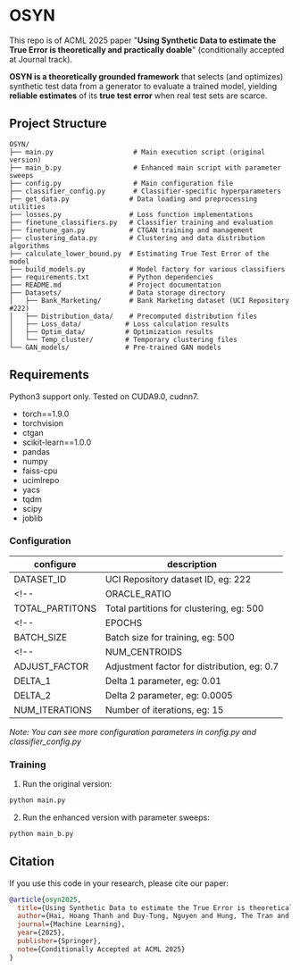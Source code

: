 # OSYN
This repo is of ACML 2025 paper "**Using Synthetic Data to estimate the True Error is theoretically and practically doable**" (conditionally accepted at Journal track).

**OSYN is a theoretically grounded framework** that selects (and optimizes) synthetic test data from a generator to evaluate a trained model, yielding **reliable estimates** of its **true test error** when real test sets are scarce.
<!-- 
## Key Features

- **CTGAN Integration**: Uses Conditional Tabular GAN for generating realistic synthetic data
- **Clustering-based Optimization**: Implements FAISS-based clustering for optimal data distribution
- **Lower Bounds**: Provides mathematical guarantees for synthetic data quality
- **Multiple Classifier Support**: Compatible with various ML classifiers (Random Forest, SVM, Decision Tree, etc.)
- **Comprehensive Evaluation**: Includes bootstrap, theoretical, and empirical evaluation methods
- **Configurable Parameters**: Extensive configuration system for fine-tuning experiments -->

## Project Structure

```
OSYN/
├── main.py                    # Main execution script (original version)
├── main_b.py                  # Enhanced main script with parameter sweeps
├── config.py                  # Main configuration file
├── classifier_config.py       # Classifier-specific hyperparameters
├── get_data.py               # Data loading and preprocessing utilities
├── losses.py                 # Loss function implementations
├── finetune_classifiers.py   # Classifier training and evaluation
├── finetune_gan.py           # CTGAN training and management
├── clustering_data.py        # Clustering and data distribution algorithms
├── calculate_lower_bound.py  # Estimating True Test Error of the model
├── build_models.py           # Model factory for various classifiers
├── requirements.txt          # Python dependencies
├── README.md                 # Project documentation
├── Datasets/                 # Data storage directory
│   ├── Bank_Marketing/       # Bank Marketing dataset (UCI Repository #222)
│   ├── Distribution_data/    # Precomputed distribution files
│   ├── Loss_data/           # Loss calculation results
│   ├── Optim_data/          # Optimization results
│   └── Temp_cluster/        # Temporary clustering files
└── GAN_models/              # Pre-trained GAN models
```

## Requirements
Python3 support only. Tested on CUDA9.0, cudnn7.

* torch==1.9.0
* torchvision
* ctgan
* scikit-learn==1.0.0
* pandas
* numpy
* faiss-cpu
* ucimlrepo
* yacs
* tqdm
* scipy
* joblib

### Configuration
| configure                       | description                                                               |
|---------------------------------|---------------------------------------------------------------------------|
| DATASET_ID                      | UCI Repository dataset ID, eg: 222                                       |
<!-- | ORACLE_RATIO                    | Ratio of oracle points, eg: 0.7                                          | -->
| TOTAL_PARTITONS                 | Total partitions for clustering, eg: 500                                  |
<!-- | EPOCHS                          | Training epochs, eg: 3                                                    |
| BATCH_SIZE                      | Batch size for training, eg: 500                                          | -->
<!-- | NUM_CENTROIDS                   | Number of cluster centroids, eg: 500                                      | -->
| ADJUST_FACTOR                   | Adjustment factor for distribution, eg: 0.7                               |
| DELTA_1                         | Delta 1 parameter, eg: 0.01                                               |
| DELTA_2                         | Delta 2 parameter, eg: 0.0005                                             |
| NUM_ITERATIONS                  | Number of iterations, eg: 15                                              |

*Note: You can see more configuration parameters in config.py and classifier_config.py*

### Training
1. Run the original version:
```bash
python main.py
```

2. Run the enhanced version with parameter sweeps:
```bash
python main_b.py
```


## Citation

If you use this code in your research, please cite our paper:

```bibtex
@article{osyn2025,
  title={Using Synthetic Data to estimate the True Error is theoretically and practically doable},
  author={Hai, Hoang Thanh and Duy-Tung, Nguyen and Hung, The Tran and Khoat, Than},
  journal={Machine Learning},
  year={2025},
  publisher={Springer},
  note={Conditionally Accepted at ACML 2025}
}
```